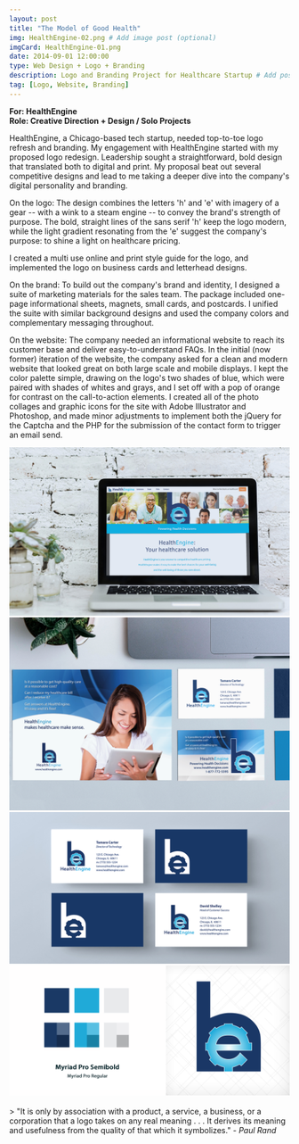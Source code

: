 ```yaml
---
layout: post
title: "The Model of Good Health"
img: HealthEngine-02.png # Add image post (optional)
imgCard: HealthEngine-01.png 
date: 2014-09-01 12:00:00 
type: Web Design + Logo + Branding
description: Logo and Branding Project for Healthcare Startup # Add post description (optional)
tag: [Logo, Website, Branding]
---
```

<b>For: HealthEngine</b><br/>
<b>Role: Creative Direction + Design / Solo Projects</b>

HealthEngine, a Chicago-based tech startup, needed top-to-toe logo refresh and branding. My engagement with HealthEngine started with my proposed logo redesign. Leadership sought a straightforward, bold design that translated both to digital and print. My proposal beat out several competitive designs and lead to me taking a deeper dive into the company's digital personality and branding.

On the logo: The design combines the letters 'h' and 'e' with imagery of a gear -- with a wink to a steam engine -- to convey the brand's strength of purpose. The bold, straight lines of the sans serif 'h' keep the logo modern, while the light gradient resonating from the 'e' suggest the company's purpose: to shine a light on healthcare pricing.

I created a multi use online and print style guide for the logo, and implemented the logo on business cards and letterhead designs.

On the brand: To build out the company's brand and identity, I designed a suite of marketing materials for the sales team. The package included one-page informational sheets, magnets, small cards, and postcards. I unified the suite with similar background designs and used the company colors and complementary messaging throughout. 

On the website: The company needed an informational website to reach its customer base and deliver easy-to-understand FAQs. In the initial (now former) iteration of the website, the company asked for a clean and modern website that looked great on both large scale and mobile displays. I kept the color palette simple, drawing on the logo's two shades of blue, which were paired with shades of whites and grays, and I set off with a pop of orange for contrast on the call-to-action elements. I created all of the photo collages and graphic icons for the site with Adobe Illustrator and Photoshop, and made minor adjustments to implement both the jQuery for the Captcha and the PHP for the submission of the contact form to trigger an email send.

<div class="post_image_addl">
    <img src="/assets/img/HealthEngine-Website.jpg" alt="Mockup of HealthEngine website">
</div>
<div class="post_image_addl">
    <img src="/assets/img/HealthEngine-Cards-01.png" alt="Image of HealthEngine postcard and business cards">
</div>
<div class="post_image_addl">
    <img src="/assets/img/HealthEngine-Cards.jpg" alt="Image of HealthEngine business cards">
</div>
<div class="post_image_addl">
    <img src="/assets/img/HealthEngine-Colors.png" alt="HealthEngine color palette">
</div>

<br/>
> "It is only by association with a product, a service, a business, or a corporation that a logo takes on any real meaning . . . It derives its meaning and usefulness from the quality of that which it symbolizes." <cite>- Paul Rand</cite>